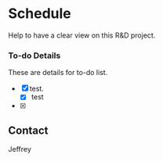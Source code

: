 # Schedule

Help to have a clear view on this R&D project.



### To-do Details

These are details for to-do list.

- [x] test.
  - [x] test

- [x] 



## Contact

Jeffrey
